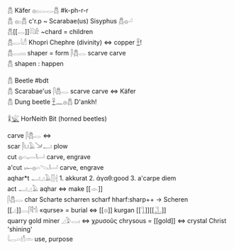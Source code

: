 𓆣 Käfer 𓐍𓊪𓂋𓂋𓆣 #k-ph-r-r  
𓆣 𓐍𓊪𓆣 c'r.p ~ Scarabae(us) Sisyphus 𓆣𓐍𓏘  
𓆣[[𓂋]]𓇋𓇋𓀀 ~chard = children  
𓆣𓂋𓇋𓀭  Khopri Chephre (divinity)  ⇔ copper [𓋹](𓋹)!  
𓆣𓂋𓏥  shaper = form  𓋴𓆣𓂋 scarve carve  
𓆣  shapen : happen  

𓆣 Beetle #bdt  
𓆣 Scarabae'us 𓋴𓆣𓂋 scarve carve ⇔ Käfer  
𓆣 Dung beetle [𓋹](𓋹)𓈖𓐍𓆣  D'ankh!  

𓇇[𓆤](𓆤) HorNeith Bit (horned beetles)  

carve 𓋴𓆣𓂋 ⇔  
scar 𓋴𓂓𓄿𓍁𓂝 plow  
cut   𓐍𓏏𓂷𓂡  carve, engrave  
a'cut 𓆱𓐍𓏏𓌫𓂡  carve, engrave  
aqhar*t 𓂝𓈎𓄿𓂭𓂭𓏜 1. akkurat 2. ἀγαθ:good 3. a'carpe diem  
act 𓂝𓈎𓄿  aqhar ⇔ make [[𓁹]]  
𓋴𓆣𓂋 char Scharte scharren scharf hharf:sharp++ -> Scheren  
[[𓈎]]𓂋𓋴𓌟𓀜 «qurse» = burial ⇔ [[𓊖]] kurgan [[𓊼]][[𓊻]]  
 quarry  gold miner   𓈎𓅱𓂋𓏤 ⇔ χρυσοῦς chrysous = [[gold]] ⇔ crystal Christ 'shining'  
𓇋𓂋𓏏𓀺𓏛  use, purpose  
